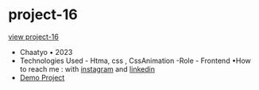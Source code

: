 # project-16

[view project-16](<https://user-images.githubusercontent.com/120978791/212290036-cf80e56f-dad0-47f4-9a41-f7c6c87d8da7.mov>)
- Chaatyo • 2023
- Technologies Used - Htma, css , CssAnimation
-Role - Frontend
•How to reach me : with [instagram](https://www.instagram.com/erfan_hesaraki_web) and [linkedin](https://www.linkedin.com/in/erfan-hesaraki-)
- [Demo Project](https://erfanhesaraki.github.io/project-16/)
